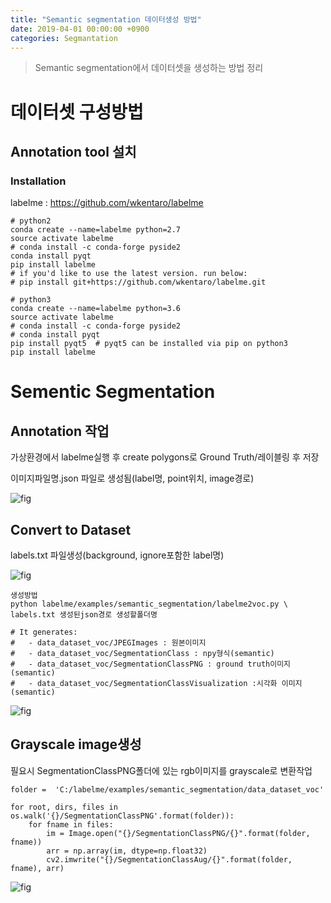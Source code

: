 ```yaml
---
title: "Semantic segmentation 데이터생성 방법"
date: 2019-04-01 00:00:00 +0900
categories: Segmantation
---
```


> Semantic segmentation에서 데이터셋을 생성하는 방법 정리

# 데이터셋 구성방법
## Annotation tool 설치

### Installation

labelme : https://github.com/wkentaro/labelme

```
# python2
conda create --name=labelme python=2.7
source activate labelme
# conda install -c conda-forge pyside2
conda install pyqt
pip install labelme
# if you'd like to use the latest version. run below:
# pip install git+https://github.com/wkentaro/labelme.git

# python3
conda create --name=labelme python=3.6
source activate labelme
# conda install -c conda-forge pyside2
# conda install pyqt
pip install pyqt5  # pyqt5 can be installed via pip on python3
pip install labelme
```

# Sementic Segmentation

## Annotation 작업

가상환경에서 labelme실행 후 create polygons로 Ground Truth/레이블링 후 저장

이미지파일명.json 파일로 생성됨(label명, point위치, image경로)

![fig](https://bjo9280.github.io/assets/images/2019-04-01/annotation.png)

## Convert to Dataset

labels.txt 파일생성(background, ignore포함한 label명)

![fig](https://bjo9280.github.io/assets/images/2019-04-01/label.png)

```
생성방법
python labelme/examples/semantic_segmentation/labelme2voc.py \
labels.txt 생성된json경로 생성할폴더명

# It generates:
#   - data_dataset_voc/JPEGImages : 원본이미지
#   - data_dataset_voc/SegmentationClass : npy형식(semantic)
#   - data_dataset_voc/SegmentationClassPNG : ground truth이미지(semantic)
#   - data_dataset_voc/SegmentationClassVisualization :시각화 이미지(semantic)
```

 ![fig](https://bjo9280.github.io/assets/images/2019-04-01/labelme.PNG)



## Grayscale image생성

필요시 SegmentationClassPNG폴더에 있는 rgb이미지를 grayscale로 변환작업

```
folder =  'C:/labelme/examples/semantic_segmentation/data_dataset_voc'

for root, dirs, files in os.walk('{}/SegmentationClassPNG'.format(folder)):
    for fname in files:
        im = Image.open("{}/SegmentationClassPNG/{}".format(folder, fname))
        arr = np.array(im, dtype=np.float32)
        cv2.imwrite("{}/SegmentationClassAug/{}".format(folder, fname), arr)
```

![fig](https://bjo9280.github.io/assets/images/2019-04-01/labelme2.png)